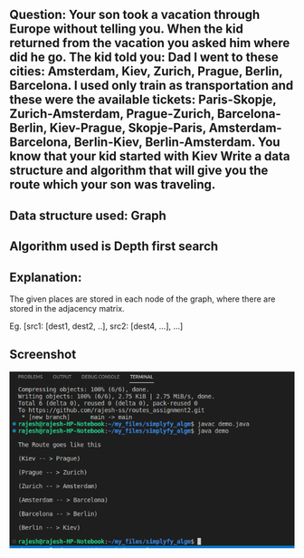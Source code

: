 <!DOCTYPE html>
<html lang="en">
<head>
    <meta charset="UTF-8">
    <meta http-equiv="X-UA-Compatible" content="IE=edge">
    <meta name="viewport" content="width=device-width, initial-scale=1.0">
</head>
<body>
    <h2>Question: Your son took a vacation through Europe without telling you. When the kid returned from the vacation you asked him where did he go. The kid told you: Dad I went to these cities: Amsterdam, Kiev, Zurich, Prague, Berlin, Barcelona.
        I used only train as transportation and these were the available tickets:
        Paris-Skopje, Zurich-Amsterdam, Prague-Zurich, Barcelona-Berlin, Kiev-Prague, Skopje-Paris, Amsterdam-Barcelona, Berlin-Kiev, Berlin-Amsterdam.
        You know that your kid started with Kiev
        Write a data structure and algorithm that will give you the route which your son was traveling.</h2>
        <h2>Data structure used: Graph</h2>
        <h2>Algorithm used is Depth first search</h2>
        <h2>Explanation: </h2>
        <p>The given places are stored in each node of the graph, where there are stored in the adjacency matrix.</p>
        <p>Eg. [src1: [dest1, dest2, ..], src2: [dest4, ...], ...]</p>
        <h2>Screenshot</h2>
</body>
</html>

![](1.png)